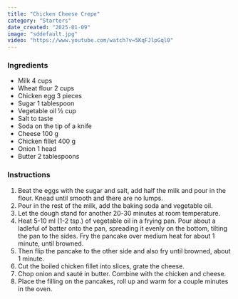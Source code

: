 ```yaml
---
title: "Chicken Cheese Crepe"
category: "Starters"
date_created: "2025-01-09"
image: "sddefault.jpg"
video: "https://www.youtube.com/watch?v=5KqFJlpGql0"
---
```

### Ingredients
- Milk 4 cups
- Wheat flour 2 cups
- Chicken egg 3 pieces
- Sugar 1 tablespoon
- Vegetable oil ½ cup
- Salt to taste
- Soda on the tip of a knife
- Cheese 100 g
- Chicken fillet 400 g
- Onion 1 head
- Butter 2 tablespoons

### Instructions
1. Beat the eggs with the sugar and salt, add half the milk and pour in the flour. Knead until smooth and there are no lumps.
2. Pour in the rest of the milk, add the baking soda and vegetable oil.
3. Let the dough stand for another 20-30 minutes at room temperature.
4. Heat 5-10 ml (1-2 tsp.) of vegetable oil in a frying pan. Pour about a ladleful of batter onto the pan, spreading it evenly on the bottom, tilting the pan to the sides. Fry the pancake over medium heat for about 1 minute, until browned.
5. Then flip the pancake to the other side and also fry until browned, about 1 minute.
6. Cut the boiled chicken fillet into slices, grate the cheese.
7. Chop onion and sauté in butter. Combine with the chicken and cheese.
8. Place the filling on the pancakes, roll up and warm for a couple minutes in the oven.